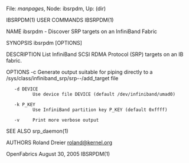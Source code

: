 File: *manpages*,  Node: ibsrpdm,  Up: (dir)

IBSRPDM(1)                       USER COMMANDS                      IBSRPDM(1)



NAME
       ibsrpdm - Discover SRP targets on an InfiniBand Fabric


SYNOPSIS
       ibsrpdm [OPTIONS]


DESCRIPTION
       List InfiniBand SCSI RDMA Protocol (SRP) targets on an IB fabric.


OPTIONS
       -c     Generate    output   suitable   for   piping   directly   to   a
              /sys/class/infiniband_srp/srp-<device>-<port>/add_target file

       -d DEVICE
              Use device file DEVICE (default /dev/infiniband/umad0)

       -k P_KEY
              Use InfiniBand partition key P_KEY (default 0xffff)

       -v     Print more verbose output


SEE ALSO
       srp_daemon(1)


AUTHORS
       Roland Dreier
              <roland@kernel.org>




OpenFabrics                     August 30, 2005                     IBSRPDM(1)
